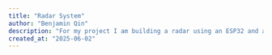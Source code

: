 ```yaml
---
title: "Radar System"
author: "Benjamin Qin"
description: "For my project I am building a radar using an ESP32 and a radar sensor"
created_at: "2025-06-02"
---
```

